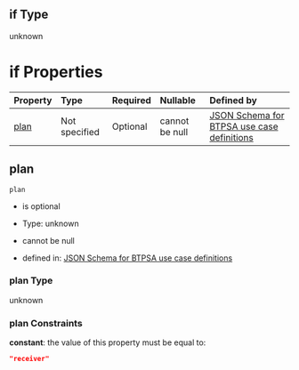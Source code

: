 ## if Type

unknown

# if Properties

| Property      | Type          | Required | Nullable       | Defined by                                                                                                                                                                                                                                  |
| :------------ | :------------ | :------- | :------------- | :------------------------------------------------------------------------------------------------------------------------------------------------------------------------------------------------------------------------------------------ |
| [plan](#plan) | Not specified | Optional | cannot be null | [JSON Schema for BTPSA use case definitions](btpsa-usecase-properties-services-items-allof-1-then-allof-89-then-allof-0-if-properties-plan.md "undefined#/properties/services/items/allOf/1/then/allOf/89/then/allOf/0/if/properties/plan") |

## plan



`plan`

*   is optional

*   Type: unknown

*   cannot be null

*   defined in: [JSON Schema for BTPSA use case definitions](btpsa-usecase-properties-services-items-allof-1-then-allof-89-then-allof-0-if-properties-plan.md "undefined#/properties/services/items/allOf/1/then/allOf/89/then/allOf/0/if/properties/plan")

### plan Type

unknown

### plan Constraints

**constant**: the value of this property must be equal to:

```json
"receiver"
```
